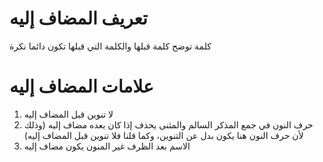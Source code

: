 # تعريف المضاف إليه

كلمة توضح كلمة قبلها والكلمة التي قبلها تكون دائما نكرة

# علامات المضاف إليه

1. لا تنوين قبل المضاف إليه
2. حرف النون في جمع المذكر السالم والمثنى يحذف إذا كان بعده مضاف إليه (وذلك لأن حرف النون هنا يكون بدل عن التنوين، وكما قلنا فلا تنوين قبل المضاف إليه)
3. الاسم بعد الظرف غير المنون يكون مضاف إليه